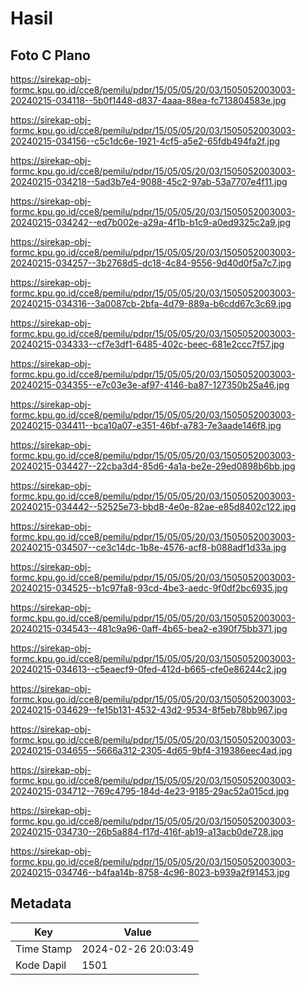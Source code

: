 # Hasil

## Foto C Plano

https://sirekap-obj-formc.kpu.go.id/cce8/pemilu/pdpr/15/05/05/20/03/1505052003003-20240215-034118--5b0f1448-d837-4aaa-88ea-fc713804583e.jpg

https://sirekap-obj-formc.kpu.go.id/cce8/pemilu/pdpr/15/05/05/20/03/1505052003003-20240215-034156--c5c1dc6e-1921-4cf5-a5e2-65fdb494fa2f.jpg

https://sirekap-obj-formc.kpu.go.id/cce8/pemilu/pdpr/15/05/05/20/03/1505052003003-20240215-034218--5ad3b7e4-9088-45c2-97ab-53a7707e4f11.jpg

https://sirekap-obj-formc.kpu.go.id/cce8/pemilu/pdpr/15/05/05/20/03/1505052003003-20240215-034242--ed7b002e-a29a-4f1b-b1c9-a0ed9325c2a9.jpg

https://sirekap-obj-formc.kpu.go.id/cce8/pemilu/pdpr/15/05/05/20/03/1505052003003-20240215-034257--3b2768d5-dc18-4c84-9556-9d40d0f5a7c7.jpg

https://sirekap-obj-formc.kpu.go.id/cce8/pemilu/pdpr/15/05/05/20/03/1505052003003-20240215-034316--3a0087cb-2bfa-4d79-889a-b6cdd67c3c69.jpg

https://sirekap-obj-formc.kpu.go.id/cce8/pemilu/pdpr/15/05/05/20/03/1505052003003-20240215-034333--cf7e3df1-6485-402c-beec-681e2ccc7f57.jpg

https://sirekap-obj-formc.kpu.go.id/cce8/pemilu/pdpr/15/05/05/20/03/1505052003003-20240215-034355--e7c03e3e-af97-4146-ba87-127350b25a46.jpg

https://sirekap-obj-formc.kpu.go.id/cce8/pemilu/pdpr/15/05/05/20/03/1505052003003-20240215-034411--bca10a07-e351-46bf-a783-7e3aade146f8.jpg

https://sirekap-obj-formc.kpu.go.id/cce8/pemilu/pdpr/15/05/05/20/03/1505052003003-20240215-034427--22cba3d4-85d6-4a1a-be2e-29ed0898b6bb.jpg

https://sirekap-obj-formc.kpu.go.id/cce8/pemilu/pdpr/15/05/05/20/03/1505052003003-20240215-034442--52525e73-bbd8-4e0e-82ae-e85d8402c122.jpg

https://sirekap-obj-formc.kpu.go.id/cce8/pemilu/pdpr/15/05/05/20/03/1505052003003-20240215-034507--ce3c14dc-1b8e-4576-acf8-b088adf1d33a.jpg

https://sirekap-obj-formc.kpu.go.id/cce8/pemilu/pdpr/15/05/05/20/03/1505052003003-20240215-034525--b1c97fa8-93cd-4be3-aedc-9f0df2bc6935.jpg

https://sirekap-obj-formc.kpu.go.id/cce8/pemilu/pdpr/15/05/05/20/03/1505052003003-20240215-034543--481c9a96-0aff-4b65-bea2-e390f75bb371.jpg

https://sirekap-obj-formc.kpu.go.id/cce8/pemilu/pdpr/15/05/05/20/03/1505052003003-20240215-034613--c5eaecf9-0fed-412d-b665-cfe0e86244c2.jpg

https://sirekap-obj-formc.kpu.go.id/cce8/pemilu/pdpr/15/05/05/20/03/1505052003003-20240215-034629--fe15b131-4532-43d2-9534-8f5eb78bb967.jpg

https://sirekap-obj-formc.kpu.go.id/cce8/pemilu/pdpr/15/05/05/20/03/1505052003003-20240215-034655--5666a312-2305-4d65-9bf4-319386eec4ad.jpg

https://sirekap-obj-formc.kpu.go.id/cce8/pemilu/pdpr/15/05/05/20/03/1505052003003-20240215-034712--769c4795-184d-4e23-9185-29ac52a015cd.jpg

https://sirekap-obj-formc.kpu.go.id/cce8/pemilu/pdpr/15/05/05/20/03/1505052003003-20240215-034730--26b5a884-f17d-416f-ab19-a13acb0de728.jpg

https://sirekap-obj-formc.kpu.go.id/cce8/pemilu/pdpr/15/05/05/20/03/1505052003003-20240215-034746--b4faa14b-8758-4c96-8023-b939a2f91453.jpg


## Metadata

| Key        | Value               |
| ---------- | ------------------- |
| Time Stamp | 2024-02-26 20:03:49 |
| Kode Dapil | 1501                |



